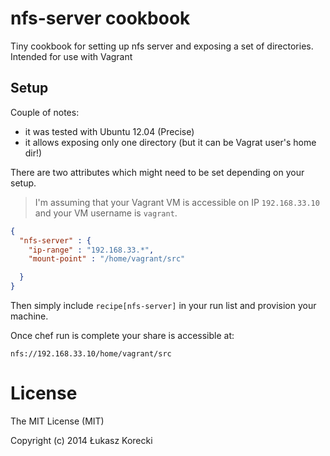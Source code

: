 # nfs-server cookbook

Tiny cookbook for setting up nfs server and exposing a set of directories.
Intended for use with Vagrant

## Setup

Couple of notes:

- it was tested with Ubuntu 12.04 (Precise)
- it allows exposing only one directory (but it can be Vagrat user's home dir!)

There are two attributes which might need to be set depending on your setup.

> I'm assuming that your Vagrant VM is accessible on IP `192.168.33.10` and your VM
username is `vagrant`.


```json
{
  "nfs-server" : {
    "ip-range" : "192.168.33.*",
    "mount-point" : "/home/vagrant/src"

  }
}
```

Then simply include `recipe[nfs-server]` in your run list and provision your
machine.

Once chef run is complete your share is accessible at:

`nfs://192.168.33.10/home/vagrant/src`


# License
The MIT License (MIT)

Copyright (c) 2014 Łukasz Korecki

